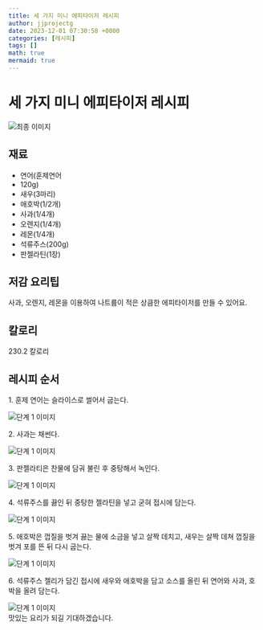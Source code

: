 ```yaml
---
title: 세 가지 미니 에피타이저 레시피
author: jjprojectg
date: 2023-12-01 07:30:58 +0000
categories: [레시피]
tags: []
math: true
mermaid: true
---
```

<meta name="og:type" content="website"/>
<meta charset="UTF-8"/>
<div class="header">
  <h1>세 가지 미니 에피타이저 레시피</h1>
</div>

<div class="container my-4">
  <div class="row">
    <div class="col-12 col-md-6">
      <div class="recipe-image">
        <img src="http://www.foodsafetykorea.go.kr/uploadimg/cook/10_00602_2.png" class="step-image" alt="최종 이미지"/>
      </div>
    </div>
    <div class="col-12 col-md-6">
      <div class="ingredients">
        <h2>재료</h2>
        <ul class="card">
          <li> 연어(훈제연어 </li>
          <li>  120g) </li>
          <li>  새우(3마리) </li>
          <li>  애호박(1/2개) </li>
          <li>  사과(1/4개) </li>
          <li> 오렌지(1/4개) </li>
          <li>  레몬(1/4개) </li>
          <li>  석류주스(200g) </li>
          <li>  판젤라틴(1장) </li>
</ul>
      </div>
    </div>
    <div class="col-12 col-md-6">
      <div class="ingredients">
        <h2>저감 요리팁</h2>
        <div class="card"> 
          <p>
            사과, 오렌지, 레몬을 이용하여 나트륨이 적은 상큼한 에피타이저를 만들 수 있어요.
          </p>
        </div>
      </div>
      <div class="ingredients">
        <h2>칼로리</h2>
        <div class="card"> 
          <p>
            230.2 칼로리
          </p>
        </div>
      </div>
    </div>
  </div>

  <h2 class="my-4">레시피 순서</h2>
  <div class="card recipe-card">
    <div class="card-body recipe-step">
      <p class="card-text step-description">1. 훈제 연어는 슬라이스로 썰어서
굽는다.</p>
      <img src="http://www.foodsafetykorea.go.kr/uploadimg/cook/20_00602_1.png" alt="단계 1 이미지" class="step-image"/>
    </div>
  </div>
  <div class="card recipe-card">
    <div class="card-body recipe-step">
      <p class="card-text step-description">2. 사과는 채썬다.</p>
      <img src="http://www.foodsafetykorea.go.kr/uploadimg/cook/20_00602_2.png" alt="단계 1 이미지" class="step-image"/>
    </div>
  </div>
  <div class="card recipe-card">
    <div class="card-body recipe-step">
      <p class="card-text step-description">3. 판젤라티은 찬물에 담궈 불린 후
중탕해서 녹인다.</p>
      <img src="http://www.foodsafetykorea.go.kr/uploadimg/cook/20_00602_3.png" alt="단계 1 이미지" class="step-image"/>
    </div>
  </div>
  <div class="card recipe-card">
    <div class="card-body recipe-step">
      <p class="card-text step-description">4. 석류주스를 끓인 뒤 중탕한 젤라틴을
넣고 굳혀 접시에 담는다.</p>
      <img src="http://www.foodsafetykorea.go.kr/uploadimg/cook/20_00602_4.png" alt="단계 1 이미지" class="step-image"/>
    </div>
  </div>
  <div class="card recipe-card">
    <div class="card-body recipe-step">
      <p class="card-text step-description">5. 애호박은 껍질을 벗겨 끓는 물에
소금을 넣고 살짝 데치고, 새우는 살짝
데쳐 껍질을 벗겨 포를 뜬 뒤 다시
굽는다.</p>
      <img src="http://www.foodsafetykorea.go.kr/uploadimg/cook/20_00602_5.png" alt="단계 1 이미지" class="step-image"/>
    </div>
  </div>
  <div class="card recipe-card">
    <div class="card-body recipe-step">
      <p class="card-text step-description">6. 석류주스 젤리가 담긴 접시에 새우와
애호박을 담고 소스를 올린 뒤 연어와
사과, 호박을 올려 담는다.</p>
      <img src="http://www.foodsafetykorea.go.kr/uploadimg/cook/20_00602_6.png" alt="단계 1 이미지" class="step-image"/>
    </div>
  </div>

</div>
맛있는 요리가 되길 기대하겠습니다.
